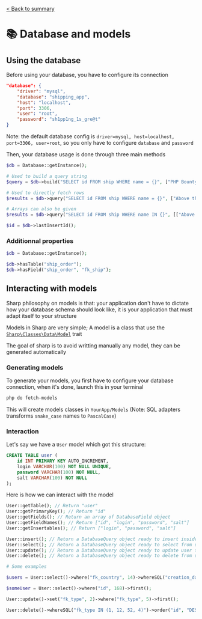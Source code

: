 [< Back to summary](../home.md)

# 📚 Database and models


## Using the database

Before using your database, you have to configure its connection

```json
"database": {
    "driver": "mysql",
    "database": "shipping_app",
    "host": "localhost",
    "port": 3306,
    "user": "root",
    "password": "sh1pp1ng_1s_gre@t"
}
```

Note: the default database config is `driver=mysql, host=localhost, port=3306, user=root`, so you only have to
configure `database` and `password`

Then, your database usage is done through three main methods

```php
$db = Database::getInstance();

# Used to build a query string
$query = $db->build("SELECT id FROM ship WHERE name = {}", ["PHP Bounty"]);

# Used to directly fetch rows
$results = $db->query("SELECT id FROM ship WHERE name = {}", ["Above the code"]);

# Arrays can also be given
$results = $db->query("SELECT id FROM ship WHERE name IN {}", [["Above the code", "PHP Bounty"]]);

$id = $db->lastInsertId();
```

### Additionnal properties

```php
$db = Database::getInstance();

$db->hasTable("ship_order");
$db->hasField("ship_order", "fk_ship");
```


## Interacting with models

Sharp philosophy on models is that: your application don't have to dictate how your database
schema should look like, it is your application that must adapt itself to your structure

Models in Sharp are very simple; A model is a class that use the
[`Sharp\Classes\Data\Model`](../../Classes/Data/Model.php) trait

The goal of sharp is to avoid writting manually any model, they can be generated automatically

### Generating models

To generate your models, you first have to configure your database connection, when it's done,
launch this in your terminal

```bash
php do fetch-models
```

This will create models classes in `YourApp/Models`
(Note: SQL adapters transforms `snake_case` names to `PascalCase`)

### Interaction

Let's say we have a `User` model which got this structure:
```sql
CREATE TABLE user (
    id INT PRIMARY KEY AUTO_INCREMENT,
    login VARCHAR(100) NOT NULL UNIQUE,
    password VARCHAR(100) NOT NULL,
    salt VARCHAR(100) NOT NULL
);
```

Here is how we can interact with the model

```php
User::getTable(); // Return "user"
User::getPrimaryKey(); // Return "id"
User::getFields(); // Return an array of DatabaseField object
User::getFieldNames(); // Return ["id", "login", "password", "salt"]
User::getInsertables(); // Return ["login", "password", "salt"]

User::insert(); // Return a DatabaseQuery object ready to insert inside user table
User::select(); // Return a DatabaseQuery object ready to select from user table
User::update(); // Return a DatabaseQuery object ready to update user table
User::delete(); // Return a DatabaseQuery object ready to delete from user table

# Some examples

$users = User::select()->where("fk_country", 14)->whereSQL("creation_date > DATESUB(NOW(), INTERVAL 3 MONTH)")->limit(5)->fetch();

$someUser = User::select()->where("id", 168)->first();

User::update()->set("fk_type", 2)->where("fk_type", 5)->first();

User::delete()->whereSQL("fk_type IN (1, 12, 52, 4)")->order("id", "DESC")->fetch();
```